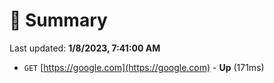# 📖 Summary
Last updated: **1/8/2023, 7:41:00 AM**

- `GET` [https://google.com](https://google.com) - **Up** (171ms)
